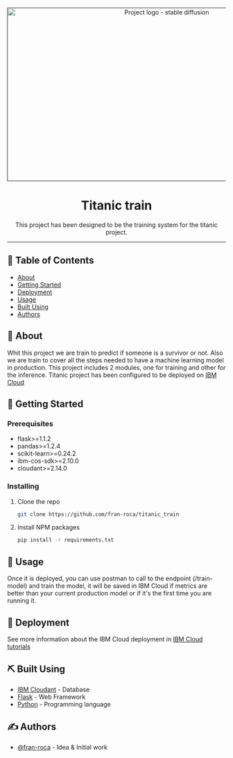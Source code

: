 <p align="center">
  <a href="" rel="noopener">
 <img width=720px height=400px src="https://drive.google.com/uc?export=view&id=18eA1_Z0zp6Bii4Im_jczZRhFrUwKeiZd" alt="Project logo - stable diffusion"></a>
</p>

<h1 align="center">Titanic train</h1>

<div align="center">

</div>

<p align="center"> This project has been designed to be the training system for the titanic project.
    <br> 
</p>

---

## 📝 Table of Contents

- [About](#about)
- [Getting Started](#getting_started)
- [Deployment](#deployment)
- [Usage](#usage)
- [Built Using](#built_using)
- [Authors](#authors)

## 🧐 About <a name = "about"></a>

Whit this project we are train to predict if someone is a survivor or not. Also we are train to cover all the steps needed to have a machine learning model in production. This project includes 2 modules, one for training and other for the inference. Titanic project has been configured to be deployed on [IBM Cloud](https://www.ibm.com/cloud) 

## 🏁 Getting Started <a name = "getting_started"></a>

### Prerequisites

- flask>=1.1.2
- pandas>=1.2.4
- scikit-learn>=0.24.2
- ibm-cos-sdk>=2.10.0
- cloudant>=2.14.0

### Installing

1. Clone the repo
   ```sh
   git clone https://github.com/fran-roca/titanic_train
   ```
2. Install NPM packages
   ```sh
   pip install -r requirements.txt
   ```
## 🎈 Usage <a name="usage"></a>

Once it is deployed, you can use postman to call to the endpoint (/train-model) and train the model, it will be saved in IBM Cloud if metrics are better than your current production model or if it's the first time you are running it.

## 🚀 Deployment <a name = "deployment"></a>

See more information about the IBM Cloud deployment in [IBM Cloud tutorials](https://developer.ibm.com/components/cloud-ibm/tutorials/)

## ⛏️ Built Using <a name = "built_using"></a>

- [IBM Cloudant](https://www.ibm.com/cloud/cloudant) - Database
- [Flask](https://flask.palletsprojects.com/) - Web Framework
- [Python](https://www.python.org/) - Programming language

## ✍️ Authors <a name = "authors"></a>

- [@fran-roca](https://github.com/fran-roca) - Idea & Initial work
